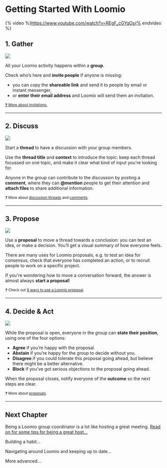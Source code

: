 # Getting Started With Loomio


{% video %}https://www.youtube.com/watch?v=REgF_cGYqOs{% endvideo %}


## 1. Gather

![](https://i.imgur.com/0GuZDL3.png)


All your Loomio activity happens within a **group**.

Check who’s here and **invite people** if anyone is missing:
* you can copy the **shareable link** and send it to people by email or instant messenger,
* or **enter their email address** and Loomio will send them an invitation.

[<small>❓ More about invitations.</small>](../user_manual/inviting_new_members.html)


---

## 2. Discuss


![](https://i.imgur.com/NYkZvjk.png)


Start a **thread** to have a discussion with your group members. 

Use the **thread title** and **context** to introduce the topic: keep each thread focussed on one topic, and make it clear what kind of input you're looking for.

Anyone in the group can contribute to the discussion by posting a **comment**, where they can **@mention** people to get their attention and **attach files** to share additional information.

<small>❓ More about <a href="../user_manual/discussion_threads.html">discussion threads</a> and <a href="../user_manual/comments.html">comments</a>.</small>




---

## 3. Propose

![](https://i.imgur.com/niOczGK.png)

Use a **proposal** to move a thread towards a conclusion: you can test an idea, or make a decision. You’ll get a visual summary of how everyone feels.

There are many uses for Loomio proposals, e.g. to test an idea for consensus, check that everyone has completed an action, or to recruit people to work on a specific project.

If you're wondering how to move a conversation forward, the answer is almost always **start a proposal**!

<small>❓ Check out <a href="https://blog.loomio.org/2015/09/18/9-ways-to-use-a-loomio-proposal-to-turn-a-conversation-into-action/">9 ways to use a Loomio proposal</a>.</small>


---

## 4. Decide & Act

![](https://i.imgur.com/Nd1980L.png)

While the proposal is open, everyone in the group can **state their position**, using  one of the four options:

* **Agree** if you’re happy with the proposal.
* **Abstain** if you’re happy for the group to decide without you.
* **Disagree** if you could tolerate this proposal going ahead, but believe there might be a better alternative.
* **Block** if you’ve got serious objections to the proposal going ahead.

When the proposal closes, notify everyone of the **outcome** so the next steps are clear.

<small>❓ More about <a href="../user_manual/proposals.html">proposals</a>.</small>

---

## Next Chapter

Being a Loomio group coordinator is a lot like hosting a great meeting. [Read on for some tips for being a great host...](#)

Building a habit...

Navigating around Loomio and keeping up to date...

More advanced...

